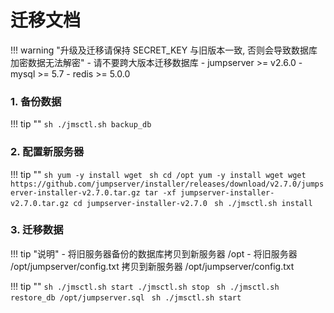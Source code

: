 # 迁移文档

!!! warning "升级及迁移请保持 SECRET_KEY 与旧版本一致, 否则会导致数据库加密数据无法解密"
    - 请不要跨大版本迁移数据库
    - jumpserver >= v2.6.0
    - mysql >= 5.7
    - redis >= 5.0.0

### 1. 备份数据

!!! tip ""
    ```sh
    ./jmsctl.sh backup_db
    ```

### 2. 配置新服务器

!!! tip ""
    ```sh
    yum -y install wget
    ```
    ```sh
    cd /opt
    yum -y install wget
    wget https://github.com/jumpserver/installer/releases/download/v2.7.0/jumpserver-installer-v2.7.0.tar.gz
    tar -xf jumpserver-installer-v2.7.0.tar.gz
    cd jumpserver-installer-v2.7.0
    ```
    ```sh
    ./jmsctl.sh install
    ```

### 3. 迁移数据

!!! tip "说明"
    - 将旧服务器备份的数据库拷贝到新服务器 /opt
    - 将旧服务器 /opt/jumpserver/config.txt 拷贝到新服务器 /opt/jumpserver/config.txt

!!! tip ""
    ```sh
    ./jmsctl.sh start
    ./jmsctl.sh stop
    ```
    ```sh
    ./jmsctl.sh restore_db /opt/jumpserver.sql
    ```
    ```sh
    ./jmsctl.sh start
    ```
